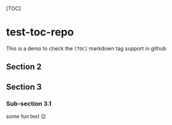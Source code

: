 [TOC]

# test-toc-repo

This is a demo to check the `[TOC]` markdown tag support in github

## Section 2

## Section 3

### Sub-section 3.1

some fun text :wink:
